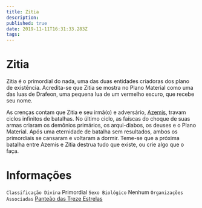 ```yaml
---
title: Zitia
description: 
published: true
date: 2019-11-11T16:31:33.283Z
tags: 
---
```


<!-- SUBTITLE: Primordial do Nada -->

# Zitia
Zitia é o primordial do nada, uma das duas entidades criadoras dos plano de existência. Acredita-se que Zitia se mostra no Plano Material como uma das luas de Drafeon, uma pequena lua de um vermelho escuro, que recebe seu nome.

As crenças contam que Zitia e seu irmã(o) e adversário, [Azemis](/divindades/panteao-das-treze-estrelas/azemis#azemis), travam ciclos infinitos de batalhas. No último ciclo, as faíscas do choque de suas armas criaram os demônios primários, os arqui-diabos, os deuses e o Plano Material. Após uma eternidade de batalha sem resultados, ambos os primordiais se cansaram e voltaram a dormir. Teme-se que a próxima batalha entre Azemis e Zitia destrua tudo que existe, ou crie algo que o faça.

# Informações
`Classificação Divina` Primordial 
`Sexo Biológico` Nenhum 
`Organizações Associadas` [Panteão das Treze Estrelas](/divindades/panteao-das-treze-estrelas#panteao-das-treze-estrelas)


